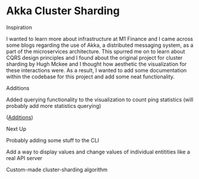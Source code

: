 # Akka Cluster Sharding

Inspiration 

I wanted to learn more about infrastructure at M1 Finance and I came across some blogs regarding the use of Akka, a distributed messaging system, as a part of the microservices architecture. This spurred me on to learn about CQRS design principles and I found about the original project for cluster sharding by Hugh Mckee and I thought how aesthetic the visualization for these interactions were. As a result, I wanted to add some documentation within the codebase for this project and add some neat functionality. 


Additions

Added querying functionality to the visualization to count ping statistics (will probably add more statistics querying)

([Additions](https://github.com/mfshi03/Akka-Cluster-Sharding/blob/main/docs/images/Screen%20Shot%202022-08-07%20at%209.53.05%20PM.png?raw=true))

Next Up

Probably adding some stuff to the CLI

Add a way to display values and change values of individual entitities like a real API server

Custom-made cluster-sharding algorithm
